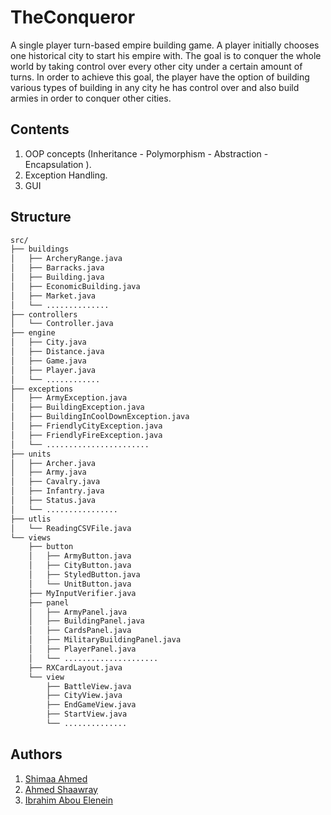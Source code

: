 # TheConqueror
A single player turn-based empire building game. A player
initially chooses one historical city to start his empire with. The goal is to conquer the whole
world by taking control over every other city under a certain amount of turns. In order to
achieve this goal, the player have the option of building various types of building in any city he has control over and also build armies in order to conquer other cities.

## Contents 
1. OOP concepts (Inheritance - Polymorphism - Abstraction - Encapsulation ).
2. Exception Handling.
3. GUI 

## Structure 
```bash
src/
├── buildings
│   ├── ArcheryRange.java
│   ├── Barracks.java
│   ├── Building.java
│   ├── EconomicBuilding.java
│   ├── Market.java
│   └── ..............
├── controllers
│   └── Controller.java
├── engine
│   ├── City.java
│   ├── Distance.java
│   ├── Game.java
│   ├── Player.java
│   └── ............
├── exceptions
│   ├── ArmyException.java
│   ├── BuildingException.java
│   ├── BuildingInCoolDownException.java
│   ├── FriendlyCityException.java
│   ├── FriendlyFireException.java
│   └── .......................
├── units
│   ├── Archer.java
│   ├── Army.java
│   ├── Cavalry.java
│   ├── Infantry.java
│   ├── Status.java
│   └── ................
├── utlis
│   └── ReadingCSVFile.java
└── views
    ├── button
    │   ├── ArmyButton.java
    │   ├── CityButton.java
    │   ├── StyledButton.java
    │   └── UnitButton.java
    ├── MyInputVerifier.java
    ├── panel
    │   ├── ArmyPanel.java
    │   ├── BuildingPanel.java
    │   ├── CardsPanel.java
    │   ├── MilitaryBuildingPanel.java
    │   ├── PlayerPanel.java
    │   └── .....................
    ├── RXCardLayout.java
    └── view
        ├── BattleView.java
        ├── CityView.java
        ├── EndGameView.java
        ├── StartView.java
        └── ..............

```

## Authors 
1. [Shimaa Ahmed](https://github.com/ShimaaBetah)
2. [Ahmed Shaawray](https://github.com/shaarawy29)
3. [Ibrahim Abou Elenein](https://github.com/aboueleyes)

